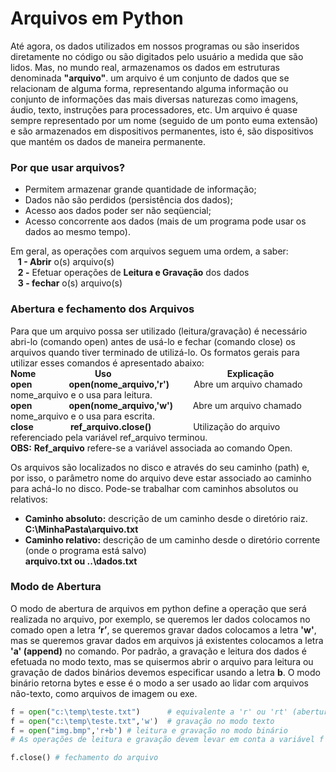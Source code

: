 # Arquivos em Python

Até agora, os dados utilizados em nossos programas ou são inseridos diretamente no código ou são digitados pelo usuário a medida que são lidos. 
Mas, no mundo real, armazenamos os dados em estruturas denominada **"arquivo"**.  um arquivo é um conjunto de dados que se relacionam de alguma forma, representando alguma informação ou conjunto de informações das mais diversas naturezas como imagens, áudio, texto, instruções para processadores, etc.
Um arquivo é quase sempre representado por um nome (seguido de um ponto euma extensão) e são armazenados em dispositivos permanentes, isto é, são dispositivos que mantém os dados de maneira permanente.

### Por que usar arquivos?

+ Permitem armazenar grande quantidade de informação;
+ Dados não são perdidos (persistência dos dados);
+ Acesso aos dados poder ser não seqüencial;
+ Acesso concorrente aos dados (mais de um programa pode usar os dados ao mesmo tempo).

Em geral, as operações com arquivos seguem uma ordem, a saber:<br>
&nbsp;&nbsp;&nbsp;**1 - Abrir** o(s) arquivo(s) <br>
&nbsp;&nbsp;&nbsp;**2 -** Efetuar operações de **Leitura e Gravação** dos dados <br>
&nbsp;&nbsp;&nbsp;**3 - fechar** o(s) arquivo(s) <br>

### Abertura e fechamento dos Arquivos

Para que um arquivo possa ser utilizado (leitura/gravação) é necessário abri-lo (comando open) antes de usá-lo e fechar (comando close) os arquivos quando tiver terminado de utilizá-lo. 
Os formatos gerais para utilizar esses comandos é apresentado abaixo:<br>
**Nome**&nbsp;&nbsp;&nbsp;&nbsp;&nbsp;&nbsp;&nbsp;&nbsp;&nbsp;&nbsp;&nbsp;&nbsp;&nbsp;&nbsp;&nbsp;&nbsp;&nbsp;&nbsp;&nbsp;&nbsp;&nbsp;&nbsp;&nbsp;&nbsp;**Uso**&nbsp;&nbsp;&nbsp;&nbsp;&nbsp;&nbsp;&nbsp;&nbsp;&nbsp;&nbsp;&nbsp;&nbsp;&nbsp;&nbsp;&nbsp;&nbsp;&nbsp;&nbsp;&nbsp;&nbsp;&nbsp;&nbsp;&nbsp;&nbsp;&nbsp;&nbsp;&nbsp;&nbsp;&nbsp;&nbsp;&nbsp;&nbsp;&nbsp;&nbsp;&nbsp;&nbsp;&nbsp;&nbsp;&nbsp;&nbsp;&nbsp;&nbsp;&nbsp;&nbsp;&nbsp;&nbsp;&nbsp;**Explicação**<br>
**open**&nbsp;&nbsp;&nbsp;&nbsp;&nbsp;&nbsp;&nbsp;&nbsp;&nbsp;&nbsp;&nbsp;&nbsp;&nbsp;&nbsp;&nbsp;**open(nome_arquivo,'r')**&nbsp;&nbsp;&nbsp;&nbsp;&nbsp;&nbsp;&nbsp;&nbsp;&nbsp;&nbsp;Abre um arquivo chamado nome_arquivo e o usa para leitura.<br>
**open**&nbsp;&nbsp;&nbsp;&nbsp;&nbsp;&nbsp;&nbsp;&nbsp;&nbsp;&nbsp;&nbsp;&nbsp;&nbsp;&nbsp;&nbsp;**open(nome_arquivo,'w')**&nbsp;&nbsp;&nbsp;&nbsp;&nbsp;&nbsp;&nbsp;&nbsp;Abre um arquivo chamado nome_arquivo e o usa para escrita.<br>
**close**&nbsp;&nbsp;&nbsp;&nbsp;&nbsp;&nbsp;&nbsp;&nbsp;&nbsp;&nbsp;&nbsp;&nbsp;&nbsp;&nbsp;&nbsp;**ref_arquivo.close()**&nbsp;&nbsp;&nbsp;&nbsp;&nbsp;&nbsp;&nbsp;&nbsp;&nbsp;&nbsp;&nbsp;&nbsp;&nbsp;&nbsp;&nbsp;&nbsp;&nbsp;Utilização do arquivo referenciado pela variável ref_arquivo terminou.<br>
**OBS:** **Ref_arquivo** refere-se a variável associada ao comando Open.

 Os arquivos são localizados no disco e através do seu caminho (path) e, por isso, o parâmetro nome do arquivo deve estar associado ao caminho para achá-lo no disco. Pode-se trabalhar com caminhos absolutos ou relativos:
+ **Caminho absoluto:** descrição de um caminho desde o diretório raiz. <br>
                **C:\MinhaPasta\arquivo.txt** <br>
+ **Caminho relativo:** descrição de um caminho desde o diretório corrente (onde o programa está salvo) <br>
                   **arquivo.txt ou ..\dados.txt**<br>
                   
### Modo de Abertura
O modo de abertura de arquivos em python define a operação que será realizada no arquivo, por exemplo, se queremos ler dados colocamos no comado open a letra **&lsquo;r&rsquo;**, se queremos gravar dados colocamos a letra **'w'**, mas se queremos gravar dados em arquivos já existentes colocamos a letra **'a' (append)** no comando. Por padrão, a gravação e leitura dos dados é efetuada no modo texto, mas se quisermos abrir o arquivo para leitura ou gravação de dados binários devemos especificar usando a letra **b**. O modo binário retorna bytes e esse é o modo a ser usado ao lidar com arquivos não-texto, como arquivos de imagem ou exe.

``` python
f = open("c:\temp\teste.txt")      # equivalente a 'r' ou 'rt' (abertura de arquivo texto)
f = open("c:\temp\teste.txt",'w')  # gravação no modo texto
f = open("img.bmp",'r+b') # leitura e gravação no modo binário
# As operações de leitura e gravação devem levar em conta a variável f (ref_arquivo)

f.close() # fechamento do arquivo
```
